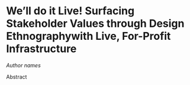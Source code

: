 # We’ll do it Live! Surfacing Stakeholder Values through Design Ethnographywith Live, For-Profit Infrastructure

*Author names*

Abstract